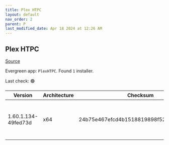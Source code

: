 ```yaml
---
title: Plex HTPC
layout: default
nav_order: 2
parent: P
last_modified_date: Apr 18 2024 at 12:26 AM
---
```


## Plex HTPC

[Source](https://www.plex.tv/media-server-downloads/)

Evergreen app: `PlexHTPC`. Found `1` installer.

Last check: 🟢

| Version             | Architecture | Checksum                                 | URI                                                                                                                                                                                                      |
| ------------------- | ------------ | ---------------------------------------- | -------------------------------------------------------------------------------------------------------------------------------------------------------------------------------------------------------- |
| 1.60.1.134-49fed73d | x64          | 24b75e467efcd4b1518819898f52e54b6637fe7d | [https://downloads.plex.tv/htpc/1.60.1.134-49fed73d/windows/PlexHTPC-1.60.1.134-49fed73d-x86_64.exe](https://downloads.plex.tv/htpc/1.60.1.134-49fed73d/windows/PlexHTPC-1.60.1.134-49fed73d-x86_64.exe) |
